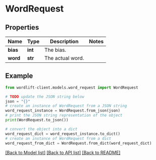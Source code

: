 # WordRequest


## Properties

Name | Type | Description | Notes
------------ | ------------- | ------------- | -------------
**bias** | **int** | The bias. | 
**word** | **str** | The actual word. | 

## Example

```python
from wordlift-client.models.word_request import WordRequest

# TODO update the JSON string below
json = "{}"
# create an instance of WordRequest from a JSON string
word_request_instance = WordRequest.from_json(json)
# print the JSON string representation of the object
print(WordRequest.to_json())

# convert the object into a dict
word_request_dict = word_request_instance.to_dict()
# create an instance of WordRequest from a dict
word_request_from_dict = WordRequest.from_dict(word_request_dict)
```
[[Back to Model list]](../README.md#documentation-for-models) [[Back to API list]](../README.md#documentation-for-api-endpoints) [[Back to README]](../README.md)


